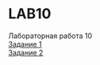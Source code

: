 # LAB10
Лабораторная работа 10
<br/>[Задание 1](https://toptyh.github.io/LAB10/lab10-1.html)
<br/>[Задание 2](https://toptyh.github.io/lab10-2.html)
